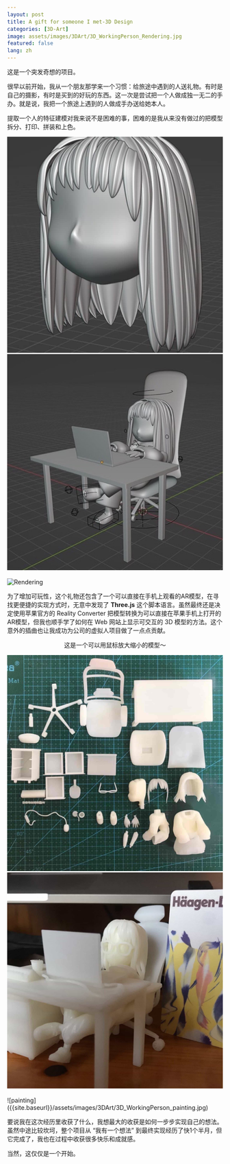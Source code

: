 ```yaml
---
layout: post
title: A gift for someone I met-3D Design
categories: [3D-Art]
image: assets/images/3DArt/3D_WorkingPerson_Rendering.jpg
featured: false
lang: zh
---
```


<style>
		#box {
			text-align: center;
			width: 100%;
		}
		#c {
			float: center;
			width: 100%;
			height: 540px;
		}
</style>


这是一个突发奇想的项目。

很早以前开始，我从一个朋友那学来一个习惯：给旅途中遇到的人送礼物。有时是自己的摄影，有时是买到的好玩的东西。这一次是尝试把一个人做成独一无二的手办。就是说，我把一个旅途上遇到的人做成手办送给她本人。

提取一个人的特征建模对我来说不是困难的事，困难的是我从来没有做过的把模型拆分、打印、拼装和上色。

<div class="row" style="margin-bottom:16px;">
<div class="col-sm-6">
<img src="/assets/images/3DArt/3D_WorkingPerson_modeling.jpg">
</div>
<div class="col-sm-6">
<img src="/assets/images/3DArt/3D_WorkingPerson_modeling2.jpg">
</div>
</div>



![Rendering]({{site.baseurl}}/assets/images/3DArt/3D_WorkingPerson_Rendering.jpg)

为了增加可玩性，这个礼物还包含了一个可以直接在手机上观看的AR模型，在寻找更便捷的实现方式时，无意中发现了 **Three.js** 这个脚本语言。虽然最终还是决定使用苹果官方的 Reality Converter 把模型转换为可以直接在苹果手机上打开的AR模型，但我也顺手学了如何在 Web 网站上显示可交互的 3D 模型的方法。这个意外的插曲也让我成功为公司的虚拟人项目做了一点点贡献。

<div id="box">
		<canvas id="c"></canvas>
  	<p>
     这是一个可以用鼠标放大缩小的模型～
  </p>
</div>



<div class="row" style="margin-bottom:16px;">
<div class="col-sm-6">
<img src="/assets/images/3DArt/3D_WorkingPerson_3DPrinting1.jpg">
</div>
<div class="col-sm-6">
<img src="/assets/images/3DArt/3D_WorkingPerson_3DPrinting2.jpg">
</div>
</div>
![painting]({{site.baseurl}}/assets/images/3DArt/3D_WorkingPerson_painting.jpg)



要说我在这次经历里收获了什么，我想最大的收获是如何一步步实现自己的想法。虽然中途比较坎坷，整个项目从 “我有一个想法” 到最终实现经历了快1个半月，但它完成了，我也在过程中收获很多快乐和成就感。

当然，这仅仅是一个开始。



<script async src="https://unpkg.com/es-module-shims@1.3.6/dist/es-module-shims.js"></script>


<script type="importmap">{
			"imports": {
				"three": "https://threejs.org/build/three.module.js"
			}
		}</script>
<script type="module" src="{{ site.baseurl }}/assets/js/js3d/threejsCanvas.js"></script>

